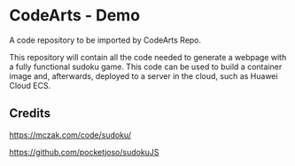 # CodeArts - Demo

A code repository to be imported by CodeArts Repo. 

This repository will contain all the code needed to generate a webpage with a fully functional sudoku game.
This code can be used to build a container image and, afterwards, deployed to a server in the cloud, such as Huawei Cloud ECS.

## Credits

https://mczak.com/code/sudoku/

https://github.com/pocketjoso/sudokuJS